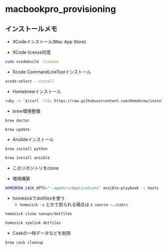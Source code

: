 # macbookpro_provisioning

## インストールメモ

- XCodeインストール(Mac App Store)

- XCode license同意
```bash
sudo xcodebuild -license
```

- Xcode CommandLineToolインストール
```bash
xcode-select --install
```

- Homebrewインストール
```bash
ruby -e "$(curl -fsSL https://raw.githubusercontent.com/Homebrew/install/master/install)"
```

- brew環境整備
```bash
brew doctor
```
```bash
brew update
```

- Ansibleインストール
```bash
brew install python
```
```bash
brew install ansible
```

- このリポジトリをclone

- 環境構築
```bash
HOMEBREW_CASK_OPTS="--appdir=/Applications" ansible-playbook -i hosts -vv localhost.yml
```

- homesickでdotfilesを使う
  - `homesick -v` とかで怒られる場合は `$ source ~./zshrc`

```bash
homesick clone nanopx/dotfiles
```
```bash
homesick symlink dotfiles
```

- Caskの一時データなどを削除
```bash
brew cask cleanup
```

